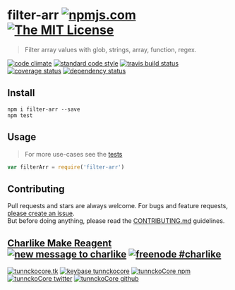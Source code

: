 # filter-arr [![npmjs.com][npmjs-img]][npmjs-url] [![The MIT License][license-img]][license-url] 

> Filter array values with glob, strings, array, function, regex.

[![code climate][codeclimate-img]][codeclimate-url] [![standard code style][standard-img]][standard-url] [![travis build status][travis-img]][travis-url] [![coverage status][coverage-img]][coverage-url] [![dependency status][david-img]][david-url]


## Install
```
npm i filter-arr --save
npm test
```


## Usage
> For more use-cases see the [tests](./test.js)

```js
var filterArr = require('filter-arr')
```


## Contributing

Pull requests and stars are always welcome. For bugs and feature requests, [please create an issue](https://github.com/tunnckoCore/filter-arr/issues/new).  
But before doing anything, please read the [CONTRIBUTING.md](./CONTRIBUTING.md) guidelines.


## [Charlike Make Reagent](http://j.mp/1stW47C) [![new message to charlike][new-message-img]][new-message-url] [![freenode #charlike][freenode-img]][freenode-url]

[![tunnckocore.tk][author-www-img]][author-www-url] [![keybase tunnckocore][keybase-img]][keybase-url] [![tunnckoCore npm][author-npm-img]][author-npm-url] [![tunnckoCore twitter][author-twitter-img]][author-twitter-url] [![tunnckoCore github][author-github-img]][author-github-url]


[npmjs-url]: https://www.npmjs.com/package/filter-arr
[npmjs-img]: https://img.shields.io/npm/v/filter-arr.svg?label=filter-arr

[license-url]: https://github.com/tunnckoCore/filter-arr/blob/master/LICENSE.md
[license-img]: https://img.shields.io/badge/license-MIT-blue.svg


[codeclimate-url]: https://codeclimate.com/github/tunnckoCore/filter-arr
[codeclimate-img]: https://img.shields.io/codeclimate/github/tunnckoCore/filter-arr.svg

[coverage-url]: https://codeclimate.com/github/tunnckoCore/filter-arr
[coverage-img]: https://img.shields.io/codeclimate/coverage/github/tunnckoCore/filter-arr.svg

[travis-url]: https://travis-ci.org/tunnckoCore/filter-arr
[travis-img]: https://img.shields.io/travis/tunnckoCore/filter-arr.svg

[coveralls-url]: https://coveralls.io/r/tunnckoCore/filter-arr
[coveralls-img]: https://img.shields.io/coveralls/tunnckoCore/filter-arr.svg

[david-url]: https://david-dm.org/tunnckoCore/filter-arr
[david-img]: https://img.shields.io/david/tunnckoCore/filter-arr.svg

[standard-url]: https://github.com/feross/standard
[standard-img]: https://img.shields.io/badge/code%20style-standard-brightgreen.svg


[author-www-url]: http://www.tunnckocore.tk
[author-www-img]: https://img.shields.io/badge/www-tunnckocore.tk-fe7d37.svg

[keybase-url]: https://keybase.io/tunnckocore
[keybase-img]: https://img.shields.io/badge/keybase-tunnckocore-8a7967.svg

[author-npm-url]: https://www.npmjs.com/~tunnckocore
[author-npm-img]: https://img.shields.io/badge/npm-~tunnckocore-cb3837.svg

[author-twitter-url]: https://twitter.com/tunnckoCore
[author-twitter-img]: https://img.shields.io/badge/twitter-@tunnckoCore-55acee.svg

[author-github-url]: https://github.com/tunnckoCore
[author-github-img]: https://img.shields.io/badge/github-@tunnckoCore-4183c4.svg

[freenode-url]: http://webchat.freenode.net/?channels=charlike
[freenode-img]: https://img.shields.io/badge/freenode-%23charlike-5654a4.svg

[new-message-url]: https://github.com/tunnckoCore/messages
[new-message-img]: https://img.shields.io/badge/send%20me-message-green.svg
